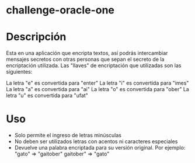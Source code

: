 # challenge-oracle-one

# Descripción
Esta en una aplicación que encripta textos, así podrás intercambiar mensajes secretos con otras personas que sepan el secreto de la encriptación utilizada.
Las "llaves" de encriptación que utilizadas son las siguientes:

La letra "e" es convertida para "enter"
La letra "i" es convertida para "imes"
La letra "a" es convertida para "ai"
La letra "o" es convertida para "ober"
La letra "u" es convertida para "ufat"
# Uso
- Solo permite el ingreso de letras minúsculas
- No deben ser utilizados letras con acentos ni caracteres especiales
- Devuelve una palabra encriptada para su versión original.
Por ejemplo:
"gato" => "gaitober"
gaitober" => "gato"
